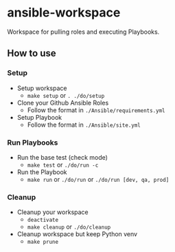# ansible-workspace
Workspace for pulling roles and executing Playbooks.

## How to use

### Setup
- Setup workspace
  - `make setup` or `. ./do/setup`
- Clone your Github Ansible Roles
  - Follow the format in `./Ansible/requirements.yml`
- Setup Playbook
  - Follow the format in `./Ansible/site.yml`
### Run Playbooks
- Run the base test (check mode)
  - `make test` or `./do/run -c`
- Run the Playbook
  - `make run` or `./do/run` or `./do/run [dev, qa, prod]`
### Cleanup
- Cleanup your workspace
  - `deactivate`
  - `make cleanup` or `./do/cleanup`
- Cleanup workspace but keep Python venv
  - `make prune`
